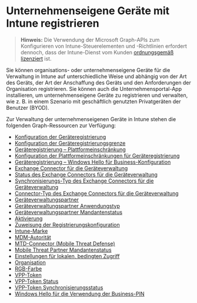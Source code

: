 # <a name="enroll-corporate-owned-devices-by-using-intune"></a>Unternehmenseigene Geräte mit Intune registrieren

> **Hinweis:** Die Verwendung der Microsoft Graph-APIs zum Konfigurieren von Intune-Steuerelementen und -Richtlinien erfordert dennoch, dass der Intune-Dienst vom Kunden [ordnungsgemäß lizenziert](https://www.microsoft.com/en-us/cloud-platform/microsoft-intune-pricing) ist.

Sie können organisations- oder unternehmenseigene Geräte für die Verwaltung in Intune auf unterschiedliche Weise und abhängig von der Art des Geräts, der Art der Anschaffung des Geräts und den Anforderungen der Organisation registrieren. Sie können auch die Unternehmensportal-App installieren, um unternehmenseigene Geräte zu registrieren und verwalten, wie z. B. in einem Szenario mit geschäftlich genutzten Privatgeräten der Benutzer (BYOD).

Zur Verwaltung der unternehmenseigenen Geräte in Intune stehen die folgenden Graph-Ressourcen zur Verfügung:

- [Konfiguration der Geräteregistrierung](intune_onboarding_deviceenrollmentconfiguration.md)
- [Konfiguration der Geräteregistrierungsgrenze](intune_onboarding_deviceenrollmentlimitconfiguration.md)
- [Geräteregistrierung – Plattformeinschränkung](intune_onboarding_deviceenrollmentplatformrestriction.md)
- [Konfiguration der Plattformeinschränkungen für Geräteregistrierung](intune_onboarding_deviceenrollmentplatformrestrictionsconfiguration.md)
- [Geräteregistrierung – Windows Hello für Business-Konfiguration](intune_onboarding_deviceenrollmentwindowshelloforbusinessconfiguration.md)
- [Exchange Connector für die Geräteverwaltung](intune_onboarding_devicemanagementexchangeconnector.md)
- [Status des Exchange Connectors für die Geräteverwaltung](intune_onboarding_devicemanagementexchangeconnectorstatus.md)
- [Synchronisierungs-Typ des Exchange Connectors für die Geräteverwaltung](intune_onboarding_devicemanagementexchangeconnectorsynctype.md)
- [Connector-Typ des Exchange Connectors für die Geräteverwaltung](intune_onboarding_devicemanagementexchangeconnectortype.md)
- [Geräteverwaltungspartner](intune_onboarding_devicemanagementpartner.md)
- [Geräteverwaltungspartner Anwendungstyp](intune_onboarding_devicemanagementpartnerapptype.md)
- [Geräteverwaltungspartner Mandantenstatus](intune_onboarding_devicemanagementpartnertenantstate.md)
- [Aktivierung](intune_onboarding_enablement.md)
- [Zuweisung der Registrierungskonfiguration](intune_onboarding_enrollmentconfigurationassignment.md)
- [Intune-Marke](intune_onboarding_intunebrand.md)
- [MDM-Autorität](intune_onboarding_mdmauthority.md)
- [MTD-Connector (Mobile Threat Defense)](intune_onboarding_mobilethreatdefenseconnector.md)
- [Mobile Threat Partner Mandantenstatus](intune_onboarding_mobilethreatpartnertenantstate.md)
- [Einstellungen für lokalen, bedingten Zugriff](intune_onboarding_onpremisesconditionalaccesssettings.md)
- [Organisation](intune_onboarding_organization.md)
- [RGB-Farbe](intune_onboarding_rgbcolor.md)
- [VPP-Token](intune_onboarding_vpptoken.md)
- [VPP-Token Status](intune_onboarding_vpptokenstate.md)
- [VPP-Token Synchronisierungsstatus](intune_onboarding_vpptokensyncstatus.md)
- [Windows Hello für die Verwendung der Business-PIN](intune_onboarding_windowshelloforbusinesspinusage.md)
